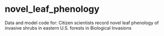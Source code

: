 # novel_leaf_phenology
Data and model code for: Citizen scientists record novel leaf phenology of invasive shrubs in eastern U.S. forests in Biological Invasions
